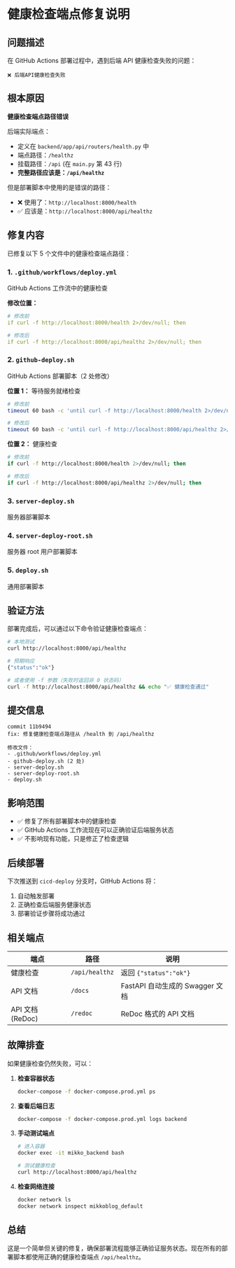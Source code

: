 # 健康检查端点修复说明

## 问题描述

在 GitHub Actions 部署过程中，遇到后端 API 健康检查失败的问题：

```
❌ 后端API健康检查失败
```

## 根本原因

**健康检查端点路径错误**

后端实际端点：
- 定义在 `backend/app/api/routers/health.py` 中
- 端点路径：`/healthz`
- 挂载路径：`/api` (在 `main.py` 第 43 行)
- **完整路径应该是：`/api/healthz`**

但是部署脚本中使用的是错误的路径：
- ❌ 使用了：`http://localhost:8000/health`
- ✅ 应该是：`http://localhost:8000/api/healthz`

## 修复内容

已修复以下 5 个文件中的健康检查端点路径：

### 1. `.github/workflows/deploy.yml`
GitHub Actions 工作流中的健康检查

**修改位置：**
```yaml
# 修改前
if curl -f http://localhost:8000/health 2>/dev/null; then

# 修改后
if curl -f http://localhost:8000/api/healthz 2>/dev/null; then
```

### 2. `github-deploy.sh`
GitHub Actions 部署脚本（2 处修改）

**位置 1：** 等待服务就绪检查
```bash
# 修改前
timeout 60 bash -c 'until curl -f http://localhost:8000/health 2>/dev/null; do sleep 2; done'

# 修改后
timeout 60 bash -c 'until curl -f http://localhost:8000/api/healthz 2>/dev/null; do sleep 2; done'
```

**位置 2：** 健康检查
```bash
# 修改前
if curl -f http://localhost:8000/health 2>/dev/null; then

# 修改后
if curl -f http://localhost:8000/api/healthz 2>/dev/null; then
```

### 3. `server-deploy.sh`
服务器部署脚本

### 4. `server-deploy-root.sh`
服务器 root 用户部署脚本

### 5. `deploy.sh`
通用部署脚本

## 验证方法

部署完成后，可以通过以下命令验证健康检查端点：

```bash
# 本地测试
curl http://localhost:8000/api/healthz

# 预期响应
{"status":"ok"}

# 或者使用 -f 参数（失败时返回非 0 状态码）
curl -f http://localhost:8000/api/healthz && echo "✅ 健康检查通过"
```

## 提交信息

```
commit 11b9494
fix: 修复健康检查端点路径从 /health 到 /api/healthz

修改文件：
- .github/workflows/deploy.yml
- github-deploy.sh (2 处)
- server-deploy.sh
- server-deploy-root.sh
- deploy.sh
```

## 影响范围

- ✅ 修复了所有部署脚本中的健康检查
- ✅ GitHub Actions 工作流现在可以正确验证后端服务状态
- ✅ 不影响现有功能，只是修正了检查逻辑

## 后续部署

下次推送到 `cicd-deploy` 分支时，GitHub Actions 将：
1. 自动触发部署
2. 正确检查后端服务健康状态
3. 部署验证步骤将成功通过

## 相关端点

| 端点 | 路径 | 说明 |
|-----|------|-----|
| 健康检查 | `/api/healthz` | 返回 `{"status":"ok"}` |
| API 文档 | `/docs` | FastAPI 自动生成的 Swagger 文档 |
| API 文档 (ReDoc) | `/redoc` | ReDoc 格式的 API 文档 |

## 故障排查

如果健康检查仍然失败，可以：

1. **检查容器状态**
   ```bash
   docker-compose -f docker-compose.prod.yml ps
   ```

2. **查看后端日志**
   ```bash
   docker-compose -f docker-compose.prod.yml logs backend
   ```

3. **手动测试端点**
   ```bash
   # 进入容器
   docker exec -it mikko_backend bash

   # 测试健康检查
   curl http://localhost:8000/api/healthz
   ```

4. **检查网络连接**
   ```bash
   docker network ls
   docker network inspect mikkoblog_default
   ```

## 总结

这是一个简单但关键的修复，确保部署流程能够正确验证服务状态。现在所有的部署脚本都使用正确的健康检查端点 `/api/healthz`。
